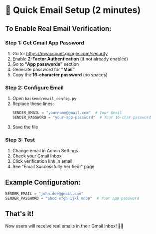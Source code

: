 # 🚀 Quick Email Setup (2 minutes)

## **To Enable Real Email Verification:**

### **Step 1: Get Gmail App Password**
1. Go to: https://myaccount.google.com/security
2. Enable **2-Factor Authentication** (if not already enabled)
3. Go to **"App passwords"** section
4. Generate password for **"Mail"**
5. Copy the **16-character password** (no spaces)

### **Step 2: Configure Email**
1. Open `backend/email_config.py`
2. Replace these lines:
   ```python
   SENDER_EMAIL = "yourname@gmail.com"  # Your Gmail
   SENDER_PASSWORD = "your-app-password"  # Your 16-char password
   ```
3. Save the file

### **Step 3: Test**
1. Change email in Admin Settings
2. Check your Gmail inbox
3. Click verification link in email
4. See "Email Successfully Verified!" page

## **Example Configuration:**
```python
SENDER_EMAIL = "john.doe@gmail.com"
SENDER_PASSWORD = "abcd efgh ijkl mnop"  # Your app password
```

## **That's it!** 
Now users will receive real emails in their Gmail inbox! 📧✨
